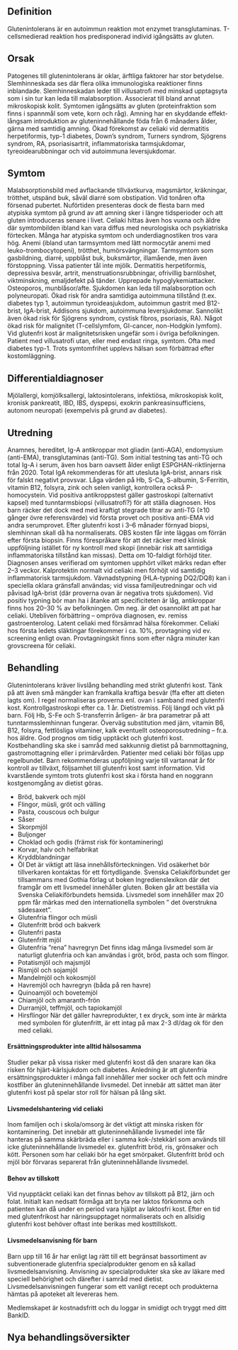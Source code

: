 ## Definition

Glutenintolerans är en autoimmun reaktion mot enzymet transglutaminas. T-cellsmedierad reaktion hos predisponerad individ igångsätts av gluten.

## Orsak

Patogenes till glutenintolerans är oklar, ärftliga faktorer har stor betydelse. Slemhinneskada ses där flera olika immunologiska reaktioner finns inblandade. Slemhinneskadan leder till villusatrofi med minskad upptagsyta som i sin tur kan leda till malabsorption. Associerat till bland annat mikroskopisk kolit. Symtomen igångsätts av gluten (proteinfraktion som finns i spannmål som vete, korn och råg). Amning har en skyddande effekt-långsam introduktion av gluteninnehållande föda från 6 månaders ålder, gärna med samtidig amning.
Ökad förekomst av celiaki vid dermatitis herpetiformis, typ-1 diabetes, Down’s syndrom, Turners syndrom, Sjögrens syndrom, RA, psoriasisartrit, inflammatoriska tarmsjukdomar, tyreoidearubbningar och vid autoimmuna leversjukdomar.

## Symtom

Malabsorptionsbild med avflackande tillväxtkurva, magsmärtor, kräkningar, trötthet, utspänd buk, såväl diarré som obstipation. Vid tonåren ofta försenad pubertet. Nuförtiden presenteras dock de flesta barn med atypiska symtom på grund av att amning sker i längre tidsperioder och att gluten introduceras senare i livet. Celiaki hittas även hos vuxna och äldre där symtombilden ibland kan vara diffus med neurologiska och psykiatriska förtecken. Många har atypiska symtom och underdiagnostiken tros vara hög.
Anemi (ibland utan tarmsymtom med lätt normocytär anemi med leuko-trombocytopeni), trötthet, humörsvängningar. Tarmsymtom som gasbildning, diarré, uppblåst buk, buksmärtor, illamående, men även förstoppning. Vissa patienter tål inte mjölk. Dermatitis herpetiformis, depressiva besvär, artrit, menstruationsrubbningar, ofrivillig barnlöshet, viktminskning, emaljdefekt på tänder. Upprepade hypoglykemiattacker. Osteoporos, munblåsor/afte. Sjukdomen kan leda till malabsorption och polyneuropati. Ökad risk för andra samtidiga autoimmuna tillstånd (t.ex. diabetes typ 1, autoimmun tyroideasjukdom, autoimmun gastrit med B12-brist, IgA-brist, Addisons sjukdom, autoimmuna leversjukdomar. Sannolikt även ökad risk för Sjögrens syndrom, cystisk fibros, psoriasis, RA). Något ökad risk för malignitet (T-cellslymfom, GI-cancer, non-Hodgkin lymfom). Vid glutenfri kost är malignitetsrisken ungefär som i övriga befolkningen.
Patient med villusatrofi utan, eller med endast ringa, symtom. Ofta med diabetes typ-1. Trots symtomfrihet upplevs hälsan som förbättrad efter kostomläggning.

## Differentialdiagnoser

Mjölallergi, komjölksallergi, laktosintolerans, infektiösa, mikroskopisk kolit, kronisk pankreatit, IBD, IBS, dyspepsi, exokrin pankreasinsufficiens, autonom neuropati (exempelvis på grund av diabetes).

## Utredning

Anamnes, hereditet, Ig-A antikroppar mot gliadin (anti-AGA), endomysium (anti-EMA), transglutaminas (anti-TG). Som initial testning tas anti-TG och total Ig-A i serum, även hos barn oavsett ålder enligt ESPGHAN-riktlinjerna från 2020. Total IgA rekommenderas för att utesluta IgA-brist, annars risk för falskt negativt provsvar. Låga värden på Hb, S-Ca, S-albumin, S-Ferritin, vitamin B12, folsyra, zink och selen vanligt, kontrollera också P-homocystein. Vid positiva antikroppstest gäller gastroskopi (alternativt kapsel) med tunntarmsbiopsi (villusatrofi?) för att ställa diagnosen. Hos barn räcker det dock med med kraftigt stegrade titrar av anti-TG (≥10 gånger övre referensvärde) vid första provet och positiva anti-EMA vid andra serumprovet. Efter glutenfri kost i 3–6 månader förnyad biopsi, slemhinnan skall då ha normaliserats. OBS kosten får inte läggas om förrän efter första biopsin. Finns förespråkare för att det räcker med klinisk uppföljning istället för ny kontroll med skopi (innebär risk att samtidiga inflammatoriska tillstånd kan missas). Detta om 10-faldigt förhöjd titer. Diagnosen anses verifierad om symtomen upphört vilket märks redan efter 2–3 veckor. Kalprotektin normalt vid celiaki men förhöjt vid samtidig inflammatorisk tarmsjukdom.
Vävnadstypning (HLA-typning DQ2/DQ8) kan i speciella oklara gränsfall användas; vid vissa familjeutredningar och vid påvisad IgA-brist (där proverna ovan är negativa trots sjukdomen). Vid positiv typning bör man ha i åtanke att specificiteten är låg, antikroppar finns hos 20–30 % av befolkningen. Om neg. är det osannolikt att pat har celiaki. Utebliven förbättring – ompröva diagnosen, ev. remiss gastroenterolog.
Latent celiaki med försämrad hälsa förekommer. Celiaki hos första ledets släktingar förekommer i ca. 10%, provtagning vid ev. screening enligt ovan.
Provtagningskit finns som efter några minuter kan grovscreena för celiaki.

## Behandling

Glutenintolerans kräver livslång behandling med strikt glutenfri kost. Tänk på att även små mängder kan framkalla kraftiga besvär (ffa efter att dieten lagts om). I regel normaliseras proverna enl. ovan i samband med glutenfri kost.
Kontrollgastroskopi efter ca. 1 år. Dietistremiss. Följ längd och vikt på barn. Följ Hb, S-Fe och S-transferrin årligen- är bra parametrar på att tunntarmsslemhinnan fungerar. Överväg substitution med järn, vitamin B6, B12, folsyra, fettlösliga vitaminer, kalk eventuellt osteoporosutredning – fr.a. hos äldre. God prognos om tidig upptäckt och glutenfri kost.
Kostbehandling ska ske i samråd med sakkunnig dietist på barnmottagning, gastromottagning eller i primärvården. Patienter med celiaki bör följas upp regelbundet. Barn rekommenderas uppföljning varje till vartannat år för kontroll av tillväxt, följsamhet till glutenfri kost samt information. Vid kvarstående symtom trots glutenfri kost ska i första hand en noggrann kostgenomgång av dietist göras.
- Bröd, bakverk och mjöl
- Flingor, müsli, gröt och välling
- Pasta, couscous och bulgur
- Såser
- Skorpmjöl
- Buljonger
- Choklad och godis (främst risk för kontaminering)
- Korvar, halv och helfabrikat
- Kryddblandningar
- Öl
Det är viktigt att läsa innehållsförteckningen. Vid osäkerhet bör tillverkaren kontaktas för ett förtydligande.
Svenska Celiakiförbundet ger tillsammans med Gothia förlag ut boken Ingredienslexikon där det framgår om ett livsmedel innehåller gluten. Boken går att beställa via Svenska Celiakiförbundets hemsida.
Livsmedel som innehåller max 20 ppm får märkas med den internationella symbolen ” det överstrukna sädesaxet”.
- Glutenfria flingor och müsli
- Glutenfritt bröd och bakverk
- Glutenfri pasta
- Glutenfritt mjöl
- Glutenfria ”rena” havregryn
Det finns idag många livsmedel som är naturligt glutenfria och kan användas i gröt, bröd, pasta och som flingor.
- Potatismjöl och majsmjöl
- Rismjöl och sojamjöl
- Mandelmjöl och kokosmjöl
- Havremjöl och havregryn (båda på ren havre)
- Quinoamjöl och bovetemjöl
- Chiamjöl och amaranth-frön
- Durramjöl, teffmjöl, och tapiokamjöl
- Hirsflingor
När det gäller havreprodukter, t ex dryck, som inte är märkta med symbolen för glutenfritt, är ett intag på max 2-3 dl/dag ok för den med celiaki.

#### Ersättningsprodukter inte alltid hälsosamma

Studier pekar på vissa risker med glutenfri kost då den snarare kan öka risken för hjärt-kärlsjukdom och diabetes. Anledning är att glutenfria ersättningsprodukter i många fall innehåller mer socker och fett och mindre kostfiber än gluteninnehållande livsmedel. Det innebär att sättet man äter glutenfri kost på spelar stor roll för hälsan på lång sikt.

#### Livsmedelshantering vid celiaki

Inom familjen och i skola/omsorg är det viktigt att minska risken för kontaminering. Det innebär att gluteninnehållande livsmedel inte får hanteras på samma skärbräda eller i samma kok-/stekkärl som används till icke gluteninnehållande livsmedel ex. glutenfritt bröd, ris, grönsaker och kött. Personen som har celiaki bör ha eget smörpaket. Glutenfritt bröd och mjöl bör förvaras separerat från gluteninnehållande livsmedel.

#### Behov av tillskott

Vid nyupptäckt celiaki kan det finnas behov av tillskott på B12, järn och folat. Initialt kan nedsatt förmåga att bryta ner laktos förkomma och patienten kan då under en period vara hjälpt av laktosfri kost. Efter en tid med glutenfrikost har näringsupptaget normaliserats och en allsidig glutenfri kost behöver oftast inte berikas med kosttillskott.

#### Livsmedelsanvisning för barn

Barn upp till 16 år har enligt lag rätt till ett begränsat bassortiment av subventionerade glutenfria specialprodukter genom en så kallad livsmedelsanvisning. Anvisning av specialprodukter ska ske av läkare med speciell behörighet och därefter i samråd med dietist. Livsmedelsanvisningen fungerar som ett vanligt recept och produkterna hämtas på apoteket alt levereras hem.


Medlemskapet är kostnadsfritt och du loggar in smidigt och tryggt med ditt BankID.

## Nya behandlingsöversikter

